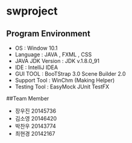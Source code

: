 # swproject
## Program Environment
* OS : Window 10.1
* Language : JAVA , FXML , CSS
* JAVA JDK Version : JDK v.1.8.0_91
* IDE : IntelliJ IDEA
* GUI TOOL : BooTStrap 3.0
             Scene Builder 2.0
* Support Tool : WinChm (Making Helper)
* Testing Tool : EasyMock
                 JUnit
                 TestFX
            


##Team Member 
* 장우진 20145736
* 김소영 20146420
* 박찬우 20143774
* 최현경 20142167 
